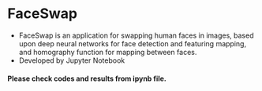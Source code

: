 # FaceSwap
- FaceSwap is an application for swapping human faces in images, based upon deep neural networks for face detection and featuring mapping, and homography function for mapping between faces.
- Developed by Jupyter Notebook
#### Please check codes and results from ipynb file.
